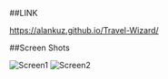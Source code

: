  
 ##LINK

 https://alankuz.github.io/Travel-Wizard/

 ##Screen Shots

 ![Screen1](assest/images/ScreenShot2.png)
 ![Screen2](assest/images/ScreenShot1.png)

